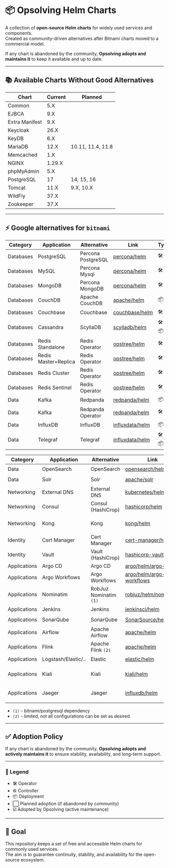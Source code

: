 # 📦 Opsolving Helm Charts

A collection of **open-source Helm charts** for widely used services and components.  
Created as community-driven alternatives after Bitnami charts moved to a commercial model.

If any chart is abandoned by the community, **Opsolving adopts and maintains it** to keep it available and up to date.

---

## 📚 Available Charts Without Good Alternatives

| Chart          | Current | Planned           |
|----------------|---------|-------------------|
| Common         | 5.X     |                   |
| EJBCA          | 9.X     |                   |
| Extra Manifest | 9.X     |                   |
| Keycloak       | 26.X    |                   |
| KeyDB          | 6.X     |                   |
| MariaDB        | 12.X    | 10.11, 11.4, 11.8 |
| Memcached      | 1.X     |                   |
| NGINX          | 1.29.X  |                   |
| phpMyAdmin     | 5.X     |                   |
| PostgreSQL     | 17      | 14, 15, 16        |
| Tomcat         | 11.X    | 9.X, 10.X         |
| WildFly        | 37.X    |                   |
| Zookeeper      | 37.X    |                   |

---

## ⚡ Google alternatives for `bitnami`

| Category  | Application          | Alternative        | Link                                                                                                      | Type      | Adopted |
|-----------|----------------------|--------------------|-----------------------------------------------------------------------------------------------------------|-----------|---------|
| Databases | PostgreSQL           | Percona PostgreSQL | [percona/helm](https://github.com/percona/percona-helm-charts/tree/main/charts/pg-operator)               | 🛠️       | ⬜       |
| Databases | MySQL                | Percona Mysql      | [percona/helm](https://github.com/percona/percona-helm-charts/tree/main/charts/pxc-operator)              | 🛠️       | ⬜       |
| Databases | MongoDB              | Percona MongoDB    | [percona/helm](https://github.com/percona/percona-helm-charts/tree/main/charts/psmdb-operator)            | 🛠️       | ⬜       |
| Databases | CouchDB              | Apache CouchDB     | [apache/helm](https://github.com/apache/couchdb-helm/tree/main/couchdb)                                   | 📦        | ⬜       |
| Databases | Couchbase            | Couchbase          | [couchbase/helm](https://github.com/couchbase-partners/helm-charts/tree/master/charts/couchbase-operator) | 🛠️       | ⬜       |
| Databases | Cassandra            | ScyllaDB           | [scylladb/helm](https://github.com/scylladb/scylla-operator/tree/master/helm)                             | 🛠️ / 📦️ | ⬜       |
| Databases | Redis Standalone     | Redis Operator     | [opstree/helm](https://github.com/OT-CONTAINER-KIT/redis-operator/tree/main/charts)                       | 🛠️       | ⬜       |
| Databases | Redis Master+Replica | Redis Operator     | [opstree/helm](https://github.com/OT-CONTAINER-KIT/redis-operator/tree/main/charts)                       | 🛠️       | ⬜       |
| Databases | Redis Cluster        | Redis Operator     | [opstree/helm](https://github.com/OT-CONTAINER-KIT/redis-operator/tree/main/charts)                       | 🛠️       | ⬜       |
| Databases | Redis Sentinel       | Redis Operator     | [opstree/helm](https://github.com/OT-CONTAINER-KIT/redis-operator/tree/main/charts)                       | 🛠️       | ⬜       |
| Data      | Kafka                | Redpanda           | [redpanda/helm](https://github.com/redpanda-data/redpanda-operator/tree/main/charts/redpanda)             | 📦        | ⬜       |
| Data      | Kafka                | Redpanda Operator  | [redpanda/helm](https://github.com/redpanda-data/redpanda-operator/tree/main/operator/chart)              | 🛠️       | ⬜       |
| Data      | InfluxDB             | InfluxDB           | [influxdata/helm](https://github.com/influxdata/helm-charts/tree/master/charts)                           | 📦        | ⬜       |
| Data      | Telegraf             | Telegraf           | [influxdata/helm](https://github.com/influxdata/helm-charts/tree/master/charts)                           | 🛠️ / 📦  | ⬜       |

| Category     | Application         | Alternative            | Link                                                                                                                | Type     | Adopted |
|--------------|---------------------|------------------------|---------------------------------------------------------------------------------------------------------------------|----------|---------|
| Data         | OpenSearch          | OpenSearch             | [opensearch/helm](https://github.com/opensearch-project/helm-charts/tree/main/charts)                               | 📦       | ⬜       |
| Data         | Solr                | Solr                   | [apache/solr](https://github.com/apache/solr-operator/tree/main/helm)                                               | 🛠️      | ⬜       |
| Networking   | External DNS        | External DNS           | [kubernetes/helm](https://github.com/kubernetes-sigs/external-dns/tree/master/charts/external-dns)                  | ⚙️       | ⬜       |
| Networking   | Consul              | Consul (HashiCrop)     | [hashicorp/helm](https://github.com/hashicorp/consul-k8s/tree/main/charts/consul)                                   | 📦       | ⬜       |
| Networking   | Kong                | Kong                   | [kong/helm](https://github.com/Kong/charts/tree/main/charts)                                                        | 🛠️ / 📦 | ⬜       |
| Identity     | Cert Manager        | Cert Manager           | [cert-manager/helm](https://github.com/cert-manager/cert-manager/tree/master/deploy/charts/cert-manager)            | ⚙️       | ⬜       |
| Identity     | Vault               | Vault (HashiCrop)      | [hashicorp-vault/helm](https://github.com/hashicorp/vault-helm)                                                     | 📦       | ⬜       |
| Applications | Argo CD             | Argo CD                | [argo/helm/argo-cd](https://github.com/argoproj/argo-helm/tree/main/charts/argo-cd)                                 | ⚙️       | ⬜       |
| Applications | Argo Workflows      | Argo Workflows         | [argo/helm/argo-workflows](https://github.com/argoproj/argo-helm/tree/main/charts/argo-workflows)                   | ⚙️       | ⬜       |
| Applications | Nominatim           | RobJuz Nominatim `(1)` | [robjuz/helm/nominatim](https://github.com/robjuz/helm-charts/tree/master/charts/nominatim)                         | 📦       | ⬜       |
| Applications | Jenkins             | Jenkins                | [jenkinsci/helm](https://github.com/jenkinsci/helm-charts/tree/main/charts/jenkins)                                 | 📦       | ⬜       |
| Applications | SonarQube           | SonarQube              | [SonarSource/helm](https://github.com/SonarSource/helm-chart-sonarqube/tree/master/charts)                          | 📦       | ⬜       |
| Applications | Airflow             | Apache Airflow         | [apache/helm](https://github.com/apache/airflow/tree/main/chart)                                                    | 📦       | ⬜       |
| Applications | Flink               | Apache Flink `(2)`     | [apache/helm](https://github.com/apache/flink-kubernetes-operator)                                                  | 🛠️      | ⬜       |
| Applications | Logstash/Elastic/.. | Elastic                | [elastic/helm](https://www.elastic.co/docs/deploy-manage/deploy/cloud-on-k8s/managing-deployments-using-helm-chart) | 🛠️      | ⬜       |
| Applications | Kiali               | Kiali                  | [kiali/helm](https://kiali.io/docs/installation/installation-guide/install-with-helm/)                              | 🛠️ / 📦 | ⬜       |
| Applications | Jaeger              | Jaeger                 | [influxdb/helm](https://github.com/jaegertracing/helm-charts/tree/main/charts)                                      | 🛠️ / 📦 | ⬜       |

- `(1)` - bitnami/postgresql dependency
- `(2)` - limited, not all configurations can be set as desired.

---

## ✅ Adoption Policy

If any chart is abandoned by the community, **Opsolving adopts and actively maintains it** to ensure stability,
availability, and long-term support.

---

### 🔑 Legend

- 🛠️ Operator
- ⚙️ Controller
- 📦 Deployment
- ⬜ Planned adoption (if abandoned by community)
- ☑️ Adopted by Opsolving (active maintenance)

---

## 🎯 Goal

This repository keeps a set of free and accessible Helm charts for commonly used services.  
The aim is to guarantee continuity, stability, and availability for the open-source ecosystem.
